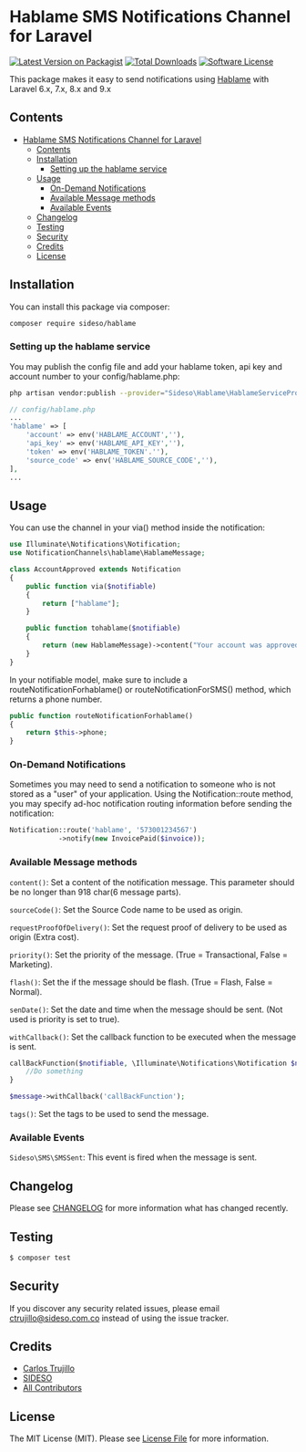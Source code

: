 # Hablame SMS Notifications Channel for Laravel

[![Latest Version on Packagist](https://img.shields.io/packagist/v/sideso/hablame.svg?style=flat-square)](https://packagist.org/packages/sideso/hablame)
[![Total Downloads](https://img.shields.io/packagist/dt/sideso/hablame.svg?style=flat-square)](https://packagist.org/packages/sideso/hablame)
[![Software License](https://img.shields.io/badge/license-MIT-brightgreen.svg?style=flat-square)](LICENSE.md)

This package makes it easy to send notifications using [Hablame](https://www.hablame.co) with Laravel 6.x, 7.x, 8.x and 9.x

## Contents

- [Hablame SMS Notifications Channel for Laravel](#hablame-sms-notifications-channel-for-laravel)
	- [Contents](#contents)
	- [Installation](#installation)
		- [Setting up the hablame service](#setting-up-the-hablame-service)
	- [Usage](#usage)
		- [On-Demand Notifications](#on-demand-notifications)
		- [Available Message methods](#available-message-methods)
		- [Available Events](#available-events)
	- [Changelog](#changelog)
	- [Testing](#testing)
	- [Security](#security)
	- [Credits](#credits)
	- [License](#license)


## Installation

You can install this package via composer:
``` bash
composer require sideso/hablame
```

### Setting up the hablame service

You may publish the config file and add your hablame token, api key and account number to your config/hablame.php:

```bash
php artisan vendor:publish --provider="Sideso\Hablame\HablameServiceProvider" --tag="config"
```

```php
// config/hablame.php
...
'hablame' => [
	'account' => env('HABLAME_ACCOUNT',''),
	'api_key' => env('HABLAME_API_KEY',''),
	'token' => env('HABLAME_TOKEN'.''),
	'source_code' => env('HABLAME_SOURCE_CODE',''),
],
...
```

## Usage

You can use the channel in your via() method inside the notification:

```php
use Illuminate\Notifications\Notification;
use NotificationChannels\hablame\HablameMessage;

class AccountApproved extends Notification
{
    public function via($notifiable)
    {
        return ["hablame"];
    }

    public function tohablame($notifiable)
    {
        return (new HablameMessage)->content("Your account was approved!");       
    }
}
```

In your notifiable model, make sure to include a routeNotificationForhablame() or routeNotificationForSMS()  method, which returns a phone number.

```php
public function routeNotificationForhablame()
{
    return $this->phone;
}
```
### On-Demand Notifications
Sometimes you may need to send a notification to someone who is not stored as a "user" of your application. Using the Notification::route method, you may specify ad-hoc notification routing information before sending the notification:

```php
Notification::route('hablame', '573001234567')                      
            ->notify(new InvoicePaid($invoice));
```
### Available Message methods

`content()`: Set a content of the notification message. This parameter should be no longer than 918 char(6 message parts).

`sourceCode()`: Set the Source Code name to be used as origin.

`requestProofOfDelivery()`: Set the request proof of delivery to be used as origin (Extra cost).

`priority()`: Set the priority of the message. (True = Transactional, False = Marketing).

`flash()`: Set the if the message should be flash. (True = Flash, False = Normal).

`senDate()`: Set the date and time when the message should be sent. (Not used is priority is set to true).

`withCallback()`: Set the callback function to be executed when the message is sent.

```php
callBackFunction($notifiable, \Illuminate\Notifications\Notification $notification, \Sideso\SMS\Message $message){
	//Do something
}

$message->withCallback('callBackFunction');
```

`tags()`: Set the tags to be used to send the message.

### Available Events

`Sideso\SMS\SMSSent`: This event is fired when the message is sent.

## Changelog

Please see [CHANGELOG](CHANGELOG.md) for more information what has changed recently.

## Testing

``` bash
$ composer test
```

## Security

If you discover any security related issues, please email ctrujillo@sideso.com.co instead of using the issue tracker.

## Credits

- [Carlos Trujillo](https://github.com/IGedeon)
- [SIDESO](https://github.com/SIDESO)
- [All Contributors](../../contributors)

## License

The MIT License (MIT). Please see [License File](LICENSE.md) for more information.

